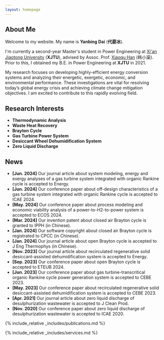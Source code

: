 ```yaml
---
layout: homepage
---
```


## About Me

Welcome to my website. My name is <strong>Yanbing Dai</strong> (<strong>代晏冰</strong>).

I'm currently a second-year Master's student in Power Engineering at [Xi'an Jiaotong University](http://en.xjtu.edu.cn/) (<b>XJTU</b>), advised by Assoc. Prof. [Xiaoqu Han](https://www.researchgate.net/profile/Xiaoqu-Han) (韩小渠). Prior to this, I obtained my B.E. in Power Engineering at <b>XJTU</b> in 2021.

My research focuses on developing highly-efficient energy conversion systems and analyzing their energetic, exergetic, economic, and environmental performance. These investigations are vital for resolving today’s global energy crisis and achieving climate change mitigation objectives. I am excited to contribute to this rapidly evolving field.

## Research Interests

- **Thermodynamic Analysis**
- **Waste Heat Recovery**
- **Brayton Cycle**
- **Gas Turbine Power System**
- **Desiccant Wheel Dehumidification System**
- **Zero Liquid Discharge**

## News

- **[Jun. 2024]** Our journal article about system modeling, energy and exergy analyses of a gas turbine system integrated with organic Rankine cycle is accepted to Energy.
- **[Jun. 2024]** Our conference paper about off-design characteristics of a gas turbine system integrated with organic Rankine cycle is accepted to ICAE 2024.
- **[May. 2024]** Our conference paper about process modeling and economic viability analysis of a power-to-H2-to-power system is accepted to ECOS 2024.
- **[Mar. 2024]** Our invention patent about closed air Brayton cycle is granted to IPPH (in Chinese).
- **[Jan. 2024]** Our software copyright about closed air Brayton cycle is registrated to CPCC (in Chinese).
- **[Jan. 2024]** Our journal article about open Brayton cycle is accepted to J Eng Thermophys (in Chinese).
- **[Nov. 2023]** Our journal article about recirculated regenerative solid desiccant-assisted dehumidification system is accepted to Energy.
- **[Sep. 2023]** Our conference paper about open Brayton cycle is accepted to ETEUB 2024.
- **[Jun. 2023]** Our conference paper about gas turbine-transcritical organic Rankine cycle power generation system is accepted to CEBE 2023.
- **[May. 2023]** Our conference paper about recirculated regenerative solid desiccant-assisted dehumidification system is accepted to CEBE 2023.
- **[Apr. 2021]** Our journal article about zero liquid discharge of desulphurization wastewater is accepted to J Clean Prod.
- **[Nov. 2020]** Our conference paper about zero liquid discharge of desulphurization wastewater is accepted to ICAE 2020.

{% include_relative _includes/publications.md %}

{% include_relative _includes/services.md %}
